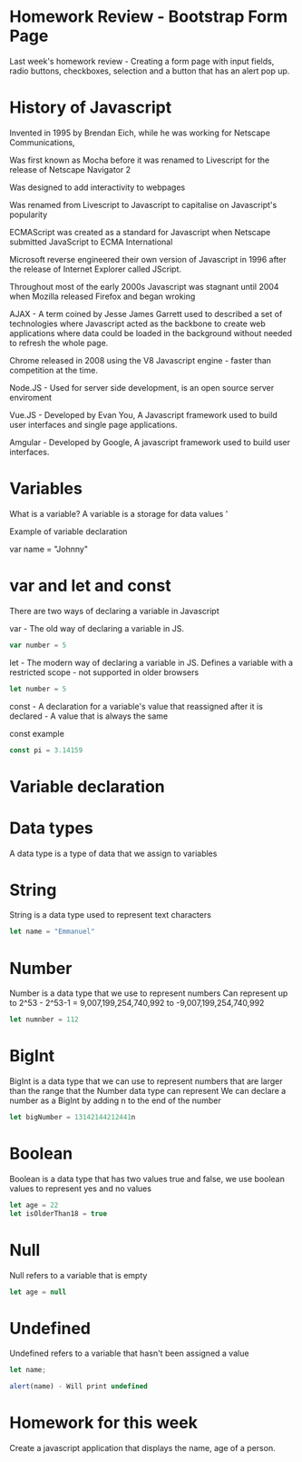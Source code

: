 # Homework Review - Bootstrap Form Page

Last week's homework review - Creating a form page with input fields, radio buttons, checkboxes, selection and a button that has an alert pop up.

# History of Javascript

Invented in 1995 by Brendan Eich, while he was working for Netscape Communications,

Was first known as Mocha before it was renamed to Livescript for the release of Netscape Navigator 2

Was designed to add interactivity to webpages 

Was renamed from Livescript to Javascript to capitalise on Javascript's popularity

ECMAScript was created as a standard for Javascript when Netscape submitted JavaScript to ECMA International 

Microsoft reverse engineered their own version of Javascript in 1996 after the release of Internet Explorer called JScript.

Throughout most of the early 2000s Javascript was stagnant until 2004 when Mozilla released Firefox and began wroking 

AJAX - A term coined by Jesse James Garrett used to described a set of technologies where Javascript acted as the backbone to create web applications where data could be loaded in the background without needed to refresh the whole page.

Chrome released in 2008 using the V8 Javascript engine - faster than competition at the time.

Node.JS - Used for server side development, is an open source server enviroment

Vue.JS - Developed by Evan You, A Javascript framework used to build user interfaces and single page applications.

Amgular - Developed by Google, A javascript framework used to build user interfaces.

# Variables
What is a variable?
A variable is a storage for data values '

Example of variable declaration

var name = "Johnny"

# var and let and const

There are two ways of declaring a variable in Javascript 

var - The old way of declaring a variable in JS.
```js
var number = 5 
```

let - The modern way of declaring a variable in JS. Defines a variable with a restricted scope - not supported in older browsers 

```js
let number = 5
```

const - A declaration for a variable's value that reassigned after it is declared - A value that is always the same

const example

```js
const pi = 3.14159
```

# Variable declaration

# Data types
A data type is a type of data that we assign to variables

# String
String is a data type used to represent text characters
```js
let name = "Emmanuel"
```

# Number
Number is a data type that we use to represent numbers
Can represent up to 2^53 - 2^53-1 = 9,007,199,254,740,992 to -9,007,199,254,740,992

```js
let numnber = 112
```

# BigInt
BigInt is a data type that we can use to represent numbers that are larger than the range that the Number data type can represent 
We can declare a number as a BigInt by adding n to the end of the number

```js
let bigNumber = 13142144212441n
```

# Boolean
Boolean is a data type that has two values true and false, we use boolean values to represent yes and no values 

```js
let age = 22
let isOlderThan18 = true
```

# Null

Null refers to a variable that is empty

```js
let age = null
```

# Undefined
Undefined refers to a variable that hasn't been assigned a value

```js
let name;

alert(name) - Will print undefined 
```

# Homework for this week

Create a javascript application that displays the name, age of a person.
